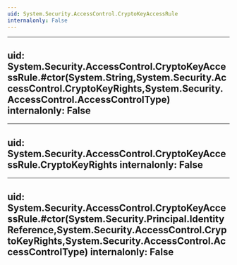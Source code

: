 ```yaml
---
uid: System.Security.AccessControl.CryptoKeyAccessRule
internalonly: False
---
```


---
uid: System.Security.AccessControl.CryptoKeyAccessRule.#ctor(System.String,System.Security.AccessControl.CryptoKeyRights,System.Security.AccessControl.AccessControlType)
internalonly: False
---

---
uid: System.Security.AccessControl.CryptoKeyAccessRule.CryptoKeyRights
internalonly: False
---

---
uid: System.Security.AccessControl.CryptoKeyAccessRule.#ctor(System.Security.Principal.IdentityReference,System.Security.AccessControl.CryptoKeyRights,System.Security.AccessControl.AccessControlType)
internalonly: False
---

